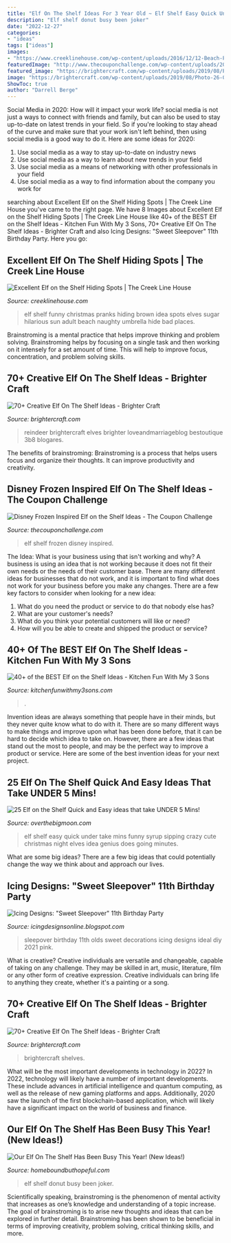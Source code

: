 ```yaml
---
title: "Elf On The Shelf Ideas For 3 Year Old ~ Elf Shelf Easy Quick Under Take Mins Funny Syrup Sipping Crazy Cute Christmas Night Elves Idea Genius Does Going Minutes"
description: "Elf shelf donut busy been joker"
date: "2022-12-27"
categories:
- "ideas"
tags: ["ideas"]
images:
- "https://www.creeklinehouse.com/wp-content/uploads/2016/12/12-Beach-Party.jpg"
featuredImage: "http://www.thecouponchallenge.com/wp-content/uploads/2014/12/Frozen-Elf-of-the-Shelf-Ideas.jpg"
featured_image: "https://brightercraft.com/wp-content/uploads/2019/08/Photo-26-08-2019-1-04-34-am.jpg"
image: "https://brightercraft.com/wp-content/uploads/2019/08/Photo-26-08-2019-1-04-34-am.jpg"
ShowToc: true
author: "Darrell Berge"
---
```



Social Media in 2020: How will it impact your work life?
social media is not just a ways to connect with friends and family, but can also be used to stay up-to-date on latest trends in your field. So if you're looking to stay ahead of the curve and make sure that your work isn't left behind, then using social media is a good way to do it. Here are some ideas for 2020: 
1. Use social media as a way to stay up-to-date on industry news 
2. Use social media as a way to learn about new trends in your field 
3. Use social media as a means of networking with other professionals in your field 
4. Use social media as a way to find information about the company you work for 

	

		
searching about Excellent Elf on the Shelf Hiding Spots | The Creek Line House you've came to the right page. We have 8 Images about Excellent Elf on the Shelf Hiding Spots | The Creek Line House like 40+ of the BEST Elf on the Shelf Ideas - Kitchen Fun With My 3 Sons, 70+ Creative Elf On The Shelf Ideas - Brighter Craft and also Icing Designs: &quot;Sweet Sleepover&quot; 11th Birthday Party. Here you go:
		
    
## Excellent Elf On The Shelf Hiding Spots | The Creek Line House

<img loading=lazy src="https://www.creeklinehouse.com/wp-content/uploads/2016/12/12-Beach-Party.jpg" onerror="this.onerror=null;this.src='https://tse2.mm.bing.net/th?id=OIP.KwnoTQFuNcRiO2sszmkfOgHaFj&amp;pid=15.1';" alt="Excellent Elf on the Shelf Hiding Spots | The Creek Line House">

_Source: creeklinehouse.com_

>elf shelf funny christmas pranks hiding brown idea spots elves sugar hilarious sun adult beach naughty umbrella hide bad places. 

	

Brainstroming is a mental practice that helps improve thinking and problem solving. Brainstroming helps by focusing on a single task and then working on it intensely for a set amount of time. This will help to improve focus, concentration, and problem solving skills.

    
## 70+ Creative Elf On The Shelf Ideas - Brighter Craft

<img loading=lazy src="https://brightercraft.com/wp-content/uploads/2019/08/Photo-26-08-2019-1-04-48-am.jpg" onerror="this.onerror=null;this.src='https://tse1.mm.bing.net/th?id=OIP.eqkQ8lja1gE-79ABtRkdJAHaJ4&amp;pid=15.1';" alt="70+ Creative Elf On The Shelf Ideas - Brighter Craft">

_Source: brightercraft.com_

>reindeer brightercraft elves brighter loveandmarriageblog bestoutique 3b8 blogares. 

	

The benefits of brainstroming:
Brainstroming is a process that helps users focus and organize their thoughts. It can improve productivity and creativity.

    
## Disney Frozen Inspired Elf On The Shelf Ideas - The Coupon Challenge

<img loading=lazy src="http://www.thecouponchallenge.com/wp-content/uploads/2014/12/Frozen-Elf-of-the-Shelf-Ideas.jpg" onerror="this.onerror=null;this.src='https://tse1.mm.bing.net/th?id=OIP.ULkr2k1jhTY05nQkDJACAgHaKl&amp;pid=15.1';" alt="Disney Frozen Inspired Elf on the Shelf Ideas - The Coupon Challenge">

_Source: thecouponchallenge.com_

>elf shelf frozen disney inspired. 

	

The Idea: What is your business using that isn't working and why?
A business is using an idea that is not working because it does not fit their own needs or the needs of their customer base. There are many different ideas for businesses that do not work, and it is important to find what does not work for your business before you make any changes. There are a few key factors to consider when looking for a new idea:
1) What do you need the product or service to do that nobody else has?
2) What are your customer's needs?
3) What do you think your potential customers will like or need?
4) How will you be able to create and shipped the product or service?

    
## 40+ Of The BEST Elf On The Shelf Ideas - Kitchen Fun With My 3 Sons

<img loading=lazy src="https://kitchenfunwithmy3sons.com/wp-content/uploads/2016/11/The-Best-Elf-On-The-Shelf-Ideas-28.jpg" onerror="this.onerror=null;this.src='https://tse2.mm.bing.net/th?id=OIP.3WIthEDANW4jrZcTREmHEgHaKl&amp;pid=15.1';" alt="40+ of the BEST Elf on the Shelf Ideas - Kitchen Fun With My 3 Sons">

_Source: kitchenfunwithmy3sons.com_

>. 

	

Invention ideas are always something that people have in their minds, but they never quite know what to do with it. There are so many different ways to make things and improve upon what has been done before, that it can be hard to decide which idea to take on. However, there are a few ideas that stand out the most to people, and may be the perfect way to improve a product or service. Here are some of the best invention ideas for your next project.

    
## 25 Elf On The Shelf Quick And Easy Ideas That Take UNDER 5 Mins!

<img loading=lazy src="http://www.overthebigmoon.com/wp-content/uploads/2012/11/tumblr_lvy9awoZL11r755nso1_500.jpg" onerror="this.onerror=null;this.src='https://tse2.mm.bing.net/th?id=OIP.Vnwpqs_9fBkSkAdCdpczcwAAAA&amp;pid=15.1';" alt="25 Elf on the Shelf Quick and Easy ideas that take UNDER 5 Mins!">

_Source: overthebigmoon.com_

>elf shelf easy quick under take mins funny syrup sipping crazy cute christmas night elves idea genius does going minutes. 

	

What are some big ideas?
There are a few big ideas that could potentially change the way we think about and approach our lives.

    
## Icing Designs: &quot;Sweet Sleepover&quot; 11th Birthday Party

<img loading=lazy src="http://3.bp.blogspot.com/-SKcdetyjXZw/T2JguDQWfKI/AAAAAAAAIII/jFMczKx7rxY/s1600/bellas+party+027+copy.jpg" onerror="this.onerror=null;this.src='https://tse1.mm.bing.net/th?id=OIP.lqYqjHBWj1yerIRorv7MRgHaLG&amp;pid=15.1';" alt="Icing Designs: &quot;Sweet Sleepover&quot; 11th Birthday Party">

_Source: icingdesignsonline.blogspot.com_

>sleepover birthday 11th olds sweet decorations icing designs ideal diy 2021 pink. 

	

What is creative?
Creative individuals are versatile and changeable, capable of taking on any challenge. They may be skilled in art, music, literature, film or any other form of creative expression. Creative individuals can bring life to anything they create, whether it's a painting or a song.

    
## 70+ Creative Elf On The Shelf Ideas - Brighter Craft

<img loading=lazy src="https://brightercraft.com/wp-content/uploads/2019/08/Photo-26-08-2019-1-04-34-am.jpg" onerror="this.onerror=null;this.src='https://tse1.mm.bing.net/th?id=OIP.4f9Pjg8-TlWPxu9X4tdXfwHaKe&amp;pid=15.1';" alt="70+ Creative Elf On The Shelf Ideas - Brighter Craft">

_Source: brightercraft.com_

>brightercraft shelves. 

	

What will be the most important developments in technology in 2022?
In 2022, technology will likely have a number of important developments. These include advances in artificial intelligence and quantum computing, as well as the release of new gaming platforms and apps. Additionally, 2020 saw the launch of the first blockchain-based application, which will likely have a significant impact on the world of business and finance.

    
## Our Elf On The Shelf Has Been Busy This Year! (New Ideas!)

<img loading=lazy src="https://i0.wp.com/www.homeboundbuthopeful.com/wp-content/uploads/2017/12/1220a.jpg?resize=600%2C840" onerror="this.onerror=null;this.src='https://tse3.mm.bing.net/th?id=OIP.zUW1kYUYGEF0JCOlH8h-1gHaKX&amp;pid=15.1';" alt="Our Elf On The Shelf Has Been Busy This Year! (New Ideas!)">

_Source: homeboundbuthopeful.com_

>elf shelf donut busy been joker. 

	

Scientifically speaking, brainstroming is the phenomenon of mental activity that increases as one’s knowledge and understanding of a topic increase. The goal of brainstroming is to arise new thoughts and ideas that can be explored in further detail. Brainstroming has been shown to be beneficial in terms of improving creativity, problem solving, critical thinking skills, and more.

